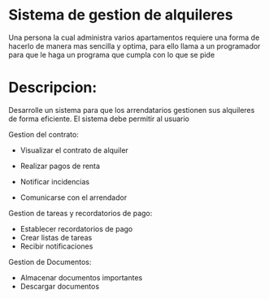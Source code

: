 # Sistema de gestion de alquileres
Una persona la cual administra varios apartamentos requiere una forma de hacerlo de manera mas sencilla y optima, para ello llama a un programador para que le haga un programa que cumpla con lo que se pide

# Descripcion:
Desarrolle un sistema para que los arrendatarios gestionen sus alquileres de forma eficiente.
El sistema debe permitir al usuario

Gestion del contrato:

* Visualizar el contrato de alquiler

* Realizar pagos de renta

* Notificar incidencias

* Comunicarse con el arrendador

Gestion de tareas y recordatorios de pago:

* Establecer recordatorios de pago
* Crear listas de tareas
* Recibir notificaciones

Gestion de Documentos:

* Almacenar documentos importantes
* Descargar documentos

